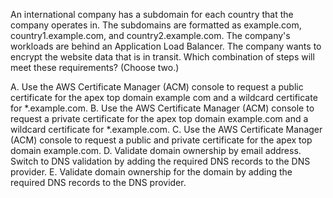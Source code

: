 An international company has a subdomain for each country that the company operates in. The subdomains are formatted as example.com, country1.example.com, and country2.example.com. The company's workloads are behind an Application Load Balancer. The company wants to encrypt the website data that is in transit. Which combination of steps will meet these requirements? (Choose two.) 

A. Use the AWS Certificate Manager (ACM) console to request a public certificate for the apex top domain example com and a wildcard certificate for *.example.com. 
B. Use the AWS Certificate Manager (ACM) console to request a private certificate for the apex top domain example.com and a wildcard certificate for *.example.com. 
C. Use the AWS Certificate Manager (ACM) console to request a public and private certificate for the apex top domain example.com. 
D. Validate domain ownership by email address. Switch to DNS validation by adding the required DNS records to the DNS provider. 
E. Validate domain ownership for the domain by adding the required DNS records to the DNS provider.